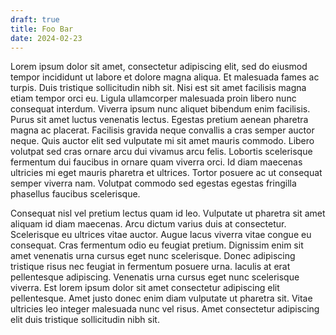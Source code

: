 ```yaml
---
draft: true
title: Foo Bar
date: 2024-02-23
---
```

Lorem ipsum dolor sit amet, consectetur adipiscing elit, sed do eiusmod tempor incididunt ut labore et dolore magna aliqua. Et malesuada fames ac turpis. Duis tristique sollicitudin nibh sit. Nisi est sit amet facilisis magna etiam tempor orci eu. Ligula ullamcorper malesuada proin libero nunc consequat interdum. Viverra ipsum nunc aliquet bibendum enim facilisis. Purus sit amet luctus venenatis lectus. Egestas pretium aenean pharetra magna ac placerat. Facilisis gravida neque convallis a cras semper auctor neque. Quis auctor elit sed vulputate mi sit amet mauris commodo. Libero volutpat sed cras ornare arcu dui vivamus arcu felis. Lobortis scelerisque fermentum dui faucibus in ornare quam viverra orci. Id diam maecenas ultricies mi eget mauris pharetra et ultrices. Tortor posuere ac ut consequat semper viverra nam. Volutpat commodo sed egestas egestas fringilla phasellus faucibus scelerisque.

<p style="text-align: start">Consequat nisl vel pretium lectus quam id leo. Vulputate ut pharetra sit amet aliquam id diam maecenas. Arcu dictum varius duis at consectetur. Scelerisque eu ultrices vitae auctor. Augue lacus viverra vitae congue eu consequat. Cras fermentum odio eu feugiat pretium. Dignissim enim sit amet venenatis urna cursus eget nunc scelerisque. Donec adipiscing tristique risus nec feugiat in fermentum posuere urna. Iaculis at erat pellentesque adipiscing. Venenatis urna cursus eget nunc scelerisque viverra. Est lorem ipsum dolor sit amet consectetur adipiscing elit pellentesque. Amet justo donec enim diam vulputate ut pharetra sit. Vitae ultricies leo integer malesuada nunc vel risus. Amet consectetur adipiscing elit duis tristique sollicitudin nibh sit.</p>